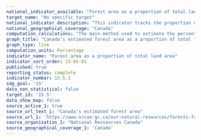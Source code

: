 ```yaml
---
national_indicator_available: "Forest area as a proportion of total land area"
target_name: "No specific target"
national_indicator_description: "This indicator tracks the proportion of forested areas as a proportion of total land area" 
national_geographical_coverage: "Canada" 
computation_calculations: "The main method used to estimate the percentage of Canadians living within 500 meters of a public transport access point is as follows: a) The location of public transport stops of all kinds (bus, trolley, surface and underground rail) were accessed from city web-sites or acquired from local transit authorities. Almost complete coverage was obtained for the municipalities making up the 35 metropolitan cities. b) The public transit stop locations were incorporated within Statistics Canada’s geographic databases containing population counts for 2016 Census Dissemination Blocks. All Dissemination Blocks located within a 500 meter radius of a transit stop were selected, and summed for the municipality. A straight-line distance is sometimes not the most direct route, but it is consistently applied to facilitate comparison across cities. This approach will produce a slight over-estimate. c) In the final step, the population living within 500 meters is divided by the total population of the entire metropolitan city. The total population is used, as it provided a better indication of the true count of persons interacting socially and economically within the space of the metropolitan area, and thus potentially using public transportation."
graph_title: "Canada’s estimated forest area as a proportion of total land area"
graph_type: line
computation_units: Percentage
indicator_name: "Forest area as a proportion of total land area"
indicator_sort_order: 15-05-01
published: true
reporting_status: complete
indicator_number: 15.5.1
sdg_goal: '15'
data_non_statistical: false
target_id: '15.5'
data_show_map: false
source_active_1: true
source_url_text_1: "Canada’s estimated forest area"
source_url_1: 'https://www.nrcan.gc.ca/our-natural-resources/forests-forestry/state-canadas-forests-report/how-much-forest-does-canada-have/indicator-forest-area/16397'
source_organisation_1: "National Ressources Canada"
source_geographical_coverage_1: 'Canada'
---
```

